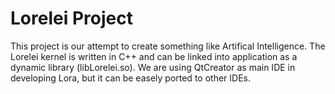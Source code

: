 # Lorelei Project

This project is our attempt to create something like Artifical Intelligence.
The Lorelei kernel is written in C++ and can be linked into application as a dynamic library (libLorelei.so).
We are using QtCreator as main IDE in developing Lora, but it can be easely ported to other IDEs.
